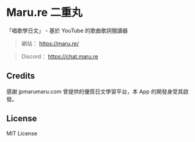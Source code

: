 # Maru.re 二重丸

「唱歌學日文」 - 基於 YouTube 的歌曲歌詞閱讀器

> 網站： https://maru.re/

> Discord： https://chat.maru.re

## Credits

感謝 jpmarumaru.com 曾提供的優質日文學習平台，本 App 的開發身受其啟發。

## License

MIT License
